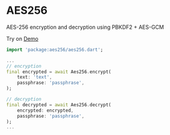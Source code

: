 # AES256

AES-256 encryption and decryption using PBKDF2 + AES-GCM

Try on [Demo](https://knottx.github.io/aes256)

```dart
import 'package:aes256/aes256.dart';

...
// encryption
final encrypted = await Aes256.encrypt(
    text: 'text',
    passphrase: 'passphrase',
);

// decryption
final decrypted = await Aes256.decrypt(
    encrypted: encrypted,
    passphrase: 'passphrase',
);
...
```

